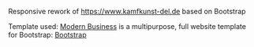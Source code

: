 Responsive rework of https://www.kamfkunst-del.de based on Bootstrap

Template used: [Modern Business](https://startbootstrap.com/templates/modern-business/) is a multipurpose, full website template for 
Bootstrap: [Bootstrap](https://getbootstrap.com/) 
